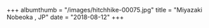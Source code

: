 +++
albumthumb = "/images/hitchhike-00075.jpg"
title = "Miyazaki Nobeoka , JP"
date = "2018-08-12"
+++
